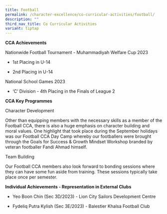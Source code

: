 ```yaml
---
title: Football
permalink: /character-excellence/co-curricular-activities/football/
description: ""
third_nav_title: Co Curricular Activities
variant: tiptap
---
```

<p><strong>CCA Achievements</strong></p><p>Nationwide Football Tournament - Muhammadiyah Welfare Cup 2023</p><ul><li><p>1st Placing in U-14</p></li><li><p>2nd Placing in U-14</p></li></ul><p>National School Games 2023</p><ul><li><p>‘C’ Division - 4th Placing in the Finals of League 2</p></li></ul><p><strong>CCA Key Programmes</strong></p><p>Character Development</p><p>Other than equipping members with the necessary skills as a member of the Football CCA, there is also a huge emphasis on character building and moral values. One highlight that took place during the September holidays was our Football CCA Day Camp whereby our footballers were brought through the Goals for Success &amp; Growth Mindset Workshop branded by veteran footballer Fandi Ahmad himself.</p><p>Team Building</p><p>Our Football CCA members also look forward to bonding sessions where they can have some fun aside from training. These sessions typically take place once per semester.</p><p><strong>Individual Achievements - Representation in External Clubs</strong></p><ul><li><p>Yeo Boon Chin (Sec 3D/2023) - Lion City Sailors Development Centre</p></li><li><p>Fydeliq Putra Kylish (Sec 3E/2023) - Balestier Khalsa Football Club</p></li></ul><p></p>